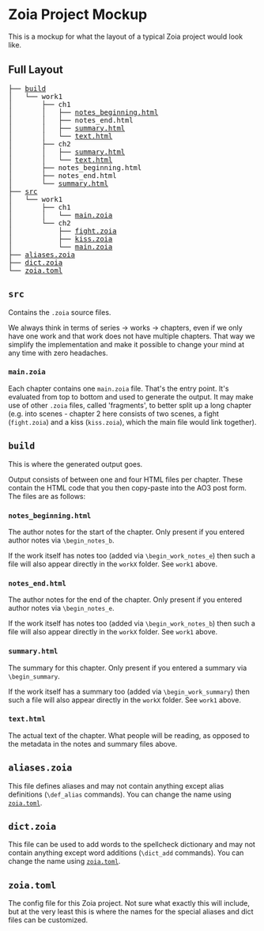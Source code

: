 # Zoia Project Mockup
This is a mockup for what the layout of a typical Zoia project would look like.

## Full Layout
<pre>
├── <a href="#build">build</a>
│   └── work1
│       ├── ch1
│       │   ├── <a href="#notes_beginninghtml">notes_beginning.html</a>
│       │   ├── notes_end.html
│       │   ├── <a href="#summaryhtml">summary.html</a>
│       │   └── <a href="#texthtml">text.html</a>
│       ├── ch2
│       │   ├── <a href="#summaryhtml">summary.html</a>
│       │   └── <a href="#texthtml">text.html</a>
│       ├── notes_beginning.html
│       ├── notes_end.html
│       └── <a href="#summaryhtml">summary.html</a>
├── <a href="#src">src</a>
│   └── work1
│       ├── ch1
│       │   └── <a href="#mainzoia">main.zoia</a>
│       └── ch2
│           ├── <a href="#mainzoia">fight.zoia</a>
│           ├── <a href="#mainzoia">kiss.zoia</a>
│           └── <a href="#mainzoia">main.zoia</a>
├── <a href="#aliaseszoia">aliases.zoia</a>
├── <a href="#dictzoia">dict.zoia</a>
└── <a href="#zoiatoml">zoia.toml</a>
</pre>

## `src`
Contains the `.zoia` source files.

We always think in terms of series -> works -> chapters, even if we only have
one work and that work does not have multiple chapters. That way we simplify
the implementation and make it possible to change your mind at any time with
zero headaches.

### `main.zoia`
Each chapter contains one `main.zoia` file. That's the entry point. It's
evaluated from top to bottom and used to generate the output. It may make use
of other `.zoia` files, called 'fragments', to better split up a long chapter
(e.g. into scenes - chapter 2 here consists of two scenes, a fight
(`fight.zoia`) and a kiss (`kiss.zoia`), which the main file would link
together).

## `build`
This is where the generated output goes.

Output consists of between one and four HTML files per chapter. These contain
the HTML code that you then copy-paste into the AO3 post form. The files are
as follows:

### `notes_beginning.html`
The author notes for the start of the chapter. Only present if you entered
author notes via `\begin_notes_b`.

If the work itself has notes too (added via `\begin_work_notes_e`) then such
a file will also appear directly in the `workX` folder. See `work1` above.

### `notes_end.html`
The author notes for the end of the chapter. Only present if you entered
author notes via `\begin_notes_e`.

If the work itself has notes too (added via `\begin_work_notes_b`) then such a
file will also appear directly in the `workX` folder. See `work1` above.

### `summary.html`
The summary for this chapter. Only present if you entered a summary via
`\begin_summary`.

If the work itself has a summary too (added via `\begin_work_summary`) then
such a file will also appear directly in the `workX` folder. See `work1` above.

### `text.html`
The actual text of the chapter. What people will be reading, as opposed to the
metadata in the notes and summary files above.

## `aliases.zoia`
This file defines aliases and may not contain anything except alias
definitions (`\def_alias` commands). You can change the name using
[`zoia.toml`](#zoiatoml).

## `dict.zoia`
This file can be used to add words to the spellcheck dictionary and may not
contain anything except word additions (`\dict_add` commands). You can change
the name using [`zoia.toml`](#zoiatoml).

## `zoia.toml`
The config file for this Zoia project. Not sure what exactly this will include,
but at the very least this is where the names for the special aliases and dict
files can be customized.
